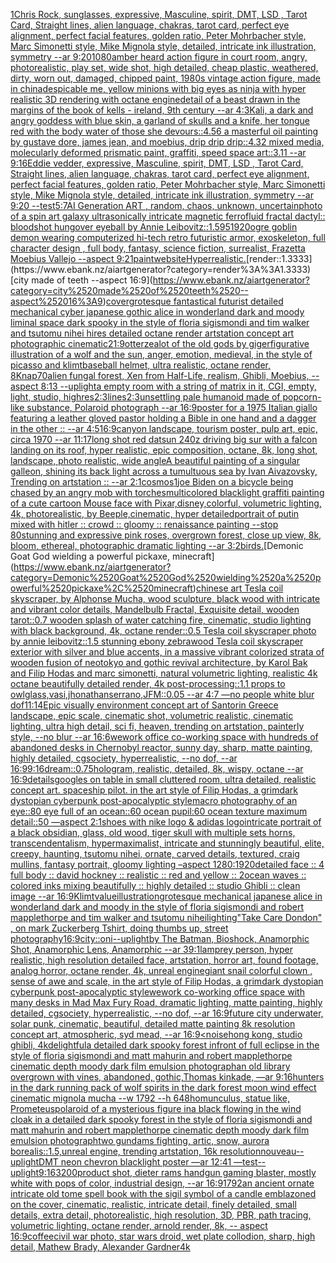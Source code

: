 [1](https://www.ebank.nz/aiartgenerator?category=1)[Chris Rock, sunglasses, expressive, Masculine, spirit, DMT, LSD , Tarot Card, Straight lines, alien language, chakras, tarot card, perfect eye alignment, perfect facial features, golden ratio, Peter Mohrbacher style, Marc Simonetti style, Mike Mignola style, detailed, intricate ink illustration, symmetry --ar 9:20](https://www.ebank.nz/aiartgenerator?category=Chris%2520Rock%2C%2520sunglasses%2C%2520expressive%2C%2520Masculine%2C%2520spirit%2C%2520DMT%2C%2520LSD%2520%2C%2520Tarot%2520Card%2C%2520Straight%2520lines%2C%2520alien%2520language%2C%2520chakras%2C%2520tarot%2520card%2C%2520perfect%2520eye%2520alignment%2C%2520perfect%2520facial%2520features%2C%2520golden%2520ratio%2C%2520Peter%2520Mohrbacher%2520style%2C%2520Marc%2520Simonetti%2520style%2C%2520Mike%2520Mignola%2520style%2C%2520detailed%2C%2520intricate%2520ink%2520illustration%2C%2520symmetry%2520--ar%25209%3A20)[1080](https://www.ebank.nz/aiartgenerator?category=1080)[amber heard action figure in court room, angry, photorealistic, play set, wide shot, high detailed, cheap plastic, weathered, dirty, worn out, damaged, chipped paint, 1980s vintage action figure, made in china](https://www.ebank.nz/aiartgenerator?category=amber%2520heard%2520action%2520figure%2520in%2520court%2520room%2C%2520angry%2C%2520photorealistic%2C%2520play%2520set%2C%2520wide%2520shot%2C%2520high%2520detailed%2C%2520cheap%2520plastic%2C%2520weathered%2C%2520dirty%2C%2520worn%2520out%2C%2520damaged%2C%2520chipped%2520paint%2C%25201980s%2520vintage%2520action%2520figure%2C%2520made%2520in%2520china)[despicable me, yellow minions with big eyes as ninja with hyper realistic 3D rendering with octane engine](https://www.ebank.nz/aiartgenerator?category=despicable%2520me%2C%2520yellow%2520minions%2520with%2520big%2520eyes%2520as%2520ninja%2520with%2520hyper%2520realistic%25203D%2520rendering%2520with%2520octane%2520engine)[detail of a beast drawn in the margins of the book of kells - ireland, 9th century --ar 4:3](https://www.ebank.nz/aiartgenerator?category=detail%2520of%2520a%2520beast%2520drawn%2520in%2520the%2520margins%2520of%2520the%2520book%2520of%2520kells%2520-%2520ireland%2C%25209th%2520century%2520--ar%25204%3A3)[](https://www.ebank.nz/aiartgenerator?category=)[Kali, a dark and angry goddess with blue skin, a garland of skulls and a knife, her tongue red with the body water of those she devours::4.56 a masterful oil painting by gustave dore, james jean, and moebius, drip drip drip::4.32 mixed media, molecularly deformed prismatic paint, graffiti, speed space art::3.11 --ar 9:16](https://www.ebank.nz/aiartgenerator?category=Kali%2C%2520a%2520dark%2520and%2520angry%2520goddess%2520with%2520blue%2520skin%2C%2520a%2520garland%2520of%2520skulls%2520and%2520a%2520knife%2C%2520her%2520tongue%2520red%2520with%2520the%2520body%2520water%2520of%2520those%2520she%2520devours%3A%3A4.56%2520a%2520masterful%2520oil%2520painting%2520by%2520gustave%2520dore%2C%2520james%2520jean%2C%2520and%2520moebius%2C%2520drip%2520drip%2520drip%3A%3A4.32%2520mixed%2520media%2C%2520molecularly%2520deformed%2520prismatic%2520paint%2C%2520graffiti%2C%2520speed%2520space%2520art%3A%3A3.11%2520--ar%25209%3A16)[Eddie vedder, expressive, Masculine, spirit, DMT, LSD , Tarot Card, Straight lines, alien language, chakras, tarot card, perfect eye alignment, perfect facial features, golden ratio, Peter Mohrbacher style, Marc Simonetti style, Mike Mignola style, detailed, intricate ink illustration, symmetry --ar 9:20 --test](https://www.ebank.nz/aiartgenerator?category=Eddie%2520vedder%2C%2520expressive%2C%2520Masculine%2C%2520spirit%2C%2520DMT%2C%2520LSD%2520%2C%2520Tarot%2520Card%2C%2520Straight%2520lines%2C%2520alien%2520language%2C%2520chakras%2C%2520tarot%2520card%2C%2520perfect%2520eye%2520alignment%2C%2520perfect%2520facial%2520features%2C%2520golden%2520ratio%2C%2520Peter%2520Mohrbacher%2520style%2C%2520Marc%2520Simonetti%2520style%2C%2520Mike%2520Mignola%2520style%2C%2520detailed%2C%2520intricate%2520ink%2520illustration%2C%2520symmetry%2520--ar%25209%3A20%2520--test)[5:7](https://www.ebank.nz/aiartgenerator?category=5%3A7)[AI Generation ART , random, chaos, unknown, uncertain](https://www.ebank.nz/aiartgenerator?category=AI%2520Generation%2520ART%2520%2C%2520random%2C%2520chaos%2C%2520unknown%2C%2520uncertain)[](https://www.ebank.nz/aiartgenerator?category=)[photo of a spin art galaxy ultrasonically intricate magnetic ferrofluid fractal dactyl:: bloodshot hungover eyeball by Annie Leibovitz::1.5](https://www.ebank.nz/aiartgenerator?category=photo%2520of%2520a%2520spin%2520art%2520galaxy%2520ultrasonically%2520intricate%2520magnetic%2520ferrofluid%2520fractal%2520dactyl%3A%3A%2520bloodshot%2520hungover%2520eyeball%2520by%2520Annie%2520Leibovitz%3A%3A1.5)[95](https://www.ebank.nz/aiartgenerator?category=95)[1920](https://www.ebank.nz/aiartgenerator?category=1920)[ogre goblin  demon wearing computerized hi-tech retro futuristic armor, exoskeleton, full character design , full body, fantasy, science fiction, surrealist, Frazetta Moebius Vallejo  --aspect 9:21](https://www.ebank.nz/aiartgenerator?category=ogre%2520goblin%2520%2520demon%2520wearing%2520computerized%2520hi-tech%2520retro%2520futuristic%2520armor%2C%2520exoskeleton%2C%2520full%2520character%2520design%2520%2C%2520full%2520body%2C%2520fantasy%2C%2520science%2520fiction%2C%2520surrealist%2C%2520Frazetta%2520Moebius%2520Vallejo%2520%2520--aspect%25209%3A21)[paint](https://www.ebank.nz/aiartgenerator?category=paint)[website](https://www.ebank.nz/aiartgenerator?category=website)[Hyperrealistic.](https://www.ebank.nz/aiartgenerator?category=Hyperrealistic.)[render::1.3333](https://www.ebank.nz/aiartgenerator?category=render%3A%3A1.3333)[city made of teeth --aspect 16:9](https://www.ebank.nz/aiartgenerator?category=city%2520made%2520of%2520teeth%2520--aspect%252016%3A9)[cover](https://www.ebank.nz/aiartgenerator?category=cover)[grotesque fantastical futurist detailed mechanical cyber japanese gothic alice in wonderland dark and moody liminal space dark spooky in the style of floria sigismondi and tim walker and tsutomu nihei hires detailed octane render artstation concept art photographic cinematic](https://www.ebank.nz/aiartgenerator?category=grotesque%2520fantastical%2520futurist%2520detailed%2520mechanical%2520cyber%2520japanese%2520gothic%2520alice%2520in%2520wonderland%2520dark%2520and%2520moody%2520liminal%2520space%2520dark%2520spooky%2520in%2520the%2520style%2520of%2520floria%2520sigismondi%2520and%2520tim%2520walker%2520and%2520tsutomu%2520nihei%2520hires%2520detailed%2520octane%2520render%2520artstation%2520concept%2520art%2520photographic%2520cinematic)[21:9](https://www.ebank.nz/aiartgenerator?category=21%3A9)[otter](https://www.ebank.nz/aiartgenerator?category=otter)[zealot of the old gods by giger](https://www.ebank.nz/aiartgenerator?category=zealot%2520of%2520the%2520old%2520gods%2520by%2520giger)[figurative illustration of a wolf and the sun, anger, emotion, medieval, in the style of picasso and klimt](https://www.ebank.nz/aiartgenerator?category=figurative%2520illustration%2520of%2520a%2520wolf%2520and%2520the%2520sun%2C%2520anger%2C%2520emotion%2C%2520medieval%2C%2520in%2520the%2520style%2520of%2520picasso%2520and%2520klimt)[baseball helmet, ultra realistic, octane render, 8K](https://www.ebank.nz/aiartgenerator?category=baseball%2520helmet%2C%2520ultra%2520realistic%2C%2520octane%2520render%2C%25208K)[nap](https://www.ebank.nz/aiartgenerator?category=nap)[70](https://www.ebank.nz/aiartgenerator?category=70)[alien fungal forest, Xen from Half-Life, realism, Ghibli, Moebius, --aspect 8:13 --uplight](https://www.ebank.nz/aiartgenerator?category=alien%2520fungal%2520forest%2C%2520Xen%2520from%2520Half-Life%2C%2520realism%2C%2520Ghibli%2C%2520Moebius%2C%2520--aspect%25208%3A13%2520--uplight)[a empty room with a string of matrix in it, CGI, empty, light, studio, highres](https://www.ebank.nz/aiartgenerator?category=a%2520empty%2520room%2520with%2520a%2520string%2520of%2520matrix%2520in%2520it%2C%2520CGI%2C%2520empty%2C%2520light%2C%2520studio%2C%2520highres)[2:3](https://www.ebank.nz/aiartgenerator?category=2%3A3)[lines](https://www.ebank.nz/aiartgenerator?category=lines)[2:3](https://www.ebank.nz/aiartgenerator?category=2%3A3)[unsettling pale humanoid made of popcorn-like substance, Polaroid photograph --ar 16:9](https://www.ebank.nz/aiartgenerator?category=unsettling%2520pale%2520humanoid%2520made%2520of%2520popcorn-like%2520substance%2C%2520Polaroid%2520photograph%2520--ar%252016%3A9)[poster for a 1975 Italian giallo featuring a leather gloved pastor holding a Bible in one hand and a dagger in the other :: --ar 4:5](https://www.ebank.nz/aiartgenerator?category=poster%2520for%2520a%25201975%2520Italian%2520giallo%2520featuring%2520a%2520leather%2520gloved%2520pastor%2520holding%2520a%2520Bible%2520in%2520one%2520hand%2520and%2520a%2520dagger%2520in%2520the%2520other%2520%3A%3A%2520--ar%25204%3A5)[16:9](https://www.ebank.nz/aiartgenerator?category=16%3A9)[canyon landscape, tourism poster, pulp art, epic, circa 1970 --ar 11:17](https://www.ebank.nz/aiartgenerator?category=canyon%2520landscape%2C%2520tourism%2520poster%2C%2520pulp%2520art%2C%2520epic%2C%2520circa%25201970%2520--ar%252011%3A17)[long shot red datsun 240z driving big sur with a falcon landing on its roof, hyper realistic, epic composition, octane, 8k, long shot, landscape, photo realistic, wide angle](https://www.ebank.nz/aiartgenerator?category=long%2520shot%2520red%2520datsun%2520240z%2520driving%2520big%2520sur%2520with%2520a%2520falcon%2520landing%2520on%2520its%2520roof%2C%2520hyper%2520realistic%2C%2520epic%2520composition%2C%2520octane%2C%25208k%2C%2520long%2520shot%2C%2520landscape%2C%2520photo%2520realistic%2C%2520wide%2520angle)[A beautiful painting of a singular galleon, shining its back light across a tumultuous sea by Ivan Aivazovsky, Trending on artstation :: --ar 2:1](https://www.ebank.nz/aiartgenerator?category=A%2520beautiful%2520painting%2520of%2520a%2520singular%2520galleon%2C%2520shining%2520its%2520back%2520light%2520across%2520a%2520tumultuous%2520sea%2520by%2520Ivan%2520Aivazovsky%2C%2520Trending%2520on%2520artstation%2520%3A%3A%2520--ar%25202%3A1)[cosmos](https://www.ebank.nz/aiartgenerator?category=cosmos)[1](https://www.ebank.nz/aiartgenerator?category=1)[joe Biden on a bicycle being chased by an angry mob with torches](https://www.ebank.nz/aiartgenerator?category=joe%2520Biden%2520on%2520a%2520bicycle%2520being%2520chased%2520by%2520an%2520angry%2520mob%2520with%2520torches)[multicolored blacklight graffiti painting of a cute cartoon Mouse face with Pixar,disney,colorful, volumetric lighting, 4k, photorealistic, by Beeple,cinematic, hyper detailed](https://www.ebank.nz/aiartgenerator?category=multicolored%2520blacklight%2520graffiti%2520painting%2520of%2520a%2520cute%2520cartoon%2520Mouse%2520face%2520with%2520Pixar%2Cdisney%2Ccolorful%2C%2520volumetric%2520lighting%2C%25204k%2C%2520photorealistic%2C%2520by%2520Beeple%2Ccinematic%2C%2520hyper%2520detailed)[portrait of putin mixed with hitler :: crowd :: gloomy :: renaissance painting --stop 80](https://www.ebank.nz/aiartgenerator?category=portrait%2520of%2520putin%2520mixed%2520with%2520hitler%2520%3A%3A%2520crowd%2520%3A%3A%2520gloomy%2520%3A%3A%2520renaissance%2520painting%2520--stop%252080)[stunning and expressive pink roses, overgrown forest, close up view, 8k, bloom, ethereal, photographic dramatic lighting --ar 3:2](https://www.ebank.nz/aiartgenerator?category=stunning%2520and%2520expressive%2520pink%2520roses%2C%2520overgrown%2520forest%2C%2520close%2520up%2520view%2C%25208k%2C%2520bloom%2C%2520ethereal%2C%2520photographic%2520dramatic%2520lighting%2520--ar%25203%3A2)[birds.](https://www.ebank.nz/aiartgenerator?category=birds.)[Demonic Goat God wielding a powerful pickaxe, minecraft](https://www.ebank.nz/aiartgenerator?category=Demonic%2520Goat%2520God%2520wielding%2520a%2520powerful%2520pickaxe%2C%2520minecraft)[chinese art Tesla coil skyscraper, by Alphonse Mucha, wood sculpture, black wood with intricate and vibrant color details, Mandelbulb Fractal, Exquisite detail, wooden tarot::0.7 wooden splash of water catching fire, cinematic, studio lighting with black background, 4k, octane render::0.5 Tesla coil skyscraper photo by annie leibovitz::1.5 stunning ebony zebrawood Tesla coil skyscraper exterior with silver and blue accents, in a massive vibrant colorized strata of wooden fusion of neotokyo and gothic revival architecture, by Karol Bak and Filip Hodas and marc simonetti, natural volumetric lighting, realistic 4k octane beautifully detailed render, 4k post-processing::1.1 props to owlglass,vasi,jhonathanserrano,JFM::0.05 --ar 4:7 —no people white blur dof](https://www.ebank.nz/aiartgenerator?category=chinese%2520art%2520Tesla%2520coil%2520skyscraper%2C%2520by%2520Alphonse%2520Mucha%2C%2520wood%2520sculpture%2C%2520black%2520wood%2520with%2520intricate%2520and%2520vibrant%2520color%2520details%2C%2520Mandelbulb%2520Fractal%2C%2520Exquisite%2520detail%2C%2520wooden%2520tarot%3A%3A0.7%2520wooden%2520splash%2520of%2520water%2520catching%2520fire%2C%2520cinematic%2C%2520studio%2520lighting%2520with%2520black%2520background%2C%25204k%2C%2520octane%2520render%3A%3A0.5%2520Tesla%2520coil%2520skyscraper%2520photo%2520by%2520annie%2520leibovitz%3A%3A1.5%2520stunning%2520ebony%2520zebrawood%2520Tesla%2520coil%2520skyscraper%2520exterior%2520with%2520silver%2520and%2520blue%2520accents%2C%2520in%2520a%2520massive%2520vibrant%2520colorized%2520strata%2520of%2520wooden%2520fusion%2520of%2520neotokyo%2520and%2520gothic%2520revival%2520architecture%2C%2520by%2520Karol%2520Bak%2520and%2520Filip%2520Hodas%2520and%2520marc%2520simonetti%2C%2520natural%2520volumetric%2520lighting%2C%2520realistic%25204k%2520octane%2520beautifully%2520detailed%2520render%2C%25204k%2520post-processing%3A%3A1.1%2520props%2520to%2520owlglass%2Cvasi%2Cjhonathanserrano%2CJFM%3A%3A0.05%2520--ar%25204%3A7%2520%E2%80%94no%2520people%2520white%2520blur%2520dof)[11:14](https://www.ebank.nz/aiartgenerator?category=11%3A14)[Epic visually environment concept art of Santorin Greece landscape, epic scale, cinematic shot, volumetric realistic, cinematic lighting, ultra high detail, sci fi, heaven,  trending on artstation, painterly style, --no blur --ar 16:6](https://www.ebank.nz/aiartgenerator?category=Epic%2520visually%2520environment%2520concept%2520art%2520of%2520Santorin%2520Greece%2520landscape%2C%2520epic%2520scale%2C%2520cinematic%2520shot%2C%2520volumetric%2520realistic%2C%2520cinematic%2520lighting%2C%2520ultra%2520high%2520detail%2C%2520sci%2520fi%2C%2520heaven%2C%2520%2520trending%2520on%2520artstation%2C%2520painterly%2520style%2C%2520--no%2520blur%2520--ar%252016%3A6)[wework office co-working space with hundreds of abandoned desks in Chernobyl reactor, sunny day, sharp, matte painting, highly detailed, cgsociety, hyperrealistic, --no dof, --ar 16:9](https://www.ebank.nz/aiartgenerator?category=wework%2520office%2520co-working%2520space%2520with%2520hundreds%2520of%2520abandoned%2520desks%2520in%2520Chernobyl%2520reactor%2C%2520sunny%2520day%2C%2520sharp%2C%2520matte%2520painting%2C%2520highly%2520detailed%2C%2520cgsociety%2C%2520hyperrealistic%2C%2520--no%2520dof%2C%2520--ar%252016%3A9)[9:16](https://www.ebank.nz/aiartgenerator?category=9%3A16)[dream](https://www.ebank.nz/aiartgenerator?category=dream)[::0.75](https://www.ebank.nz/aiartgenerator?category=%3A%3A0.75)[hologram, realistic, detailed, 8k, wispy, octane --ar 16:9](https://www.ebank.nz/aiartgenerator?category=hologram%2C%2520realistic%2C%2520detailed%2C%25208k%2C%2520wispy%2C%2520octane%2520--ar%252016%3A9)[details](https://www.ebank.nz/aiartgenerator?category=details)[googles on table in small cluttered room, ultra detailed, realistic concept art. spaceship pilot. in the art style of Filip Hodas, a grimdark dystopian cyberpunk post-apocalyptic style](https://www.ebank.nz/aiartgenerator?category=googles%2520on%2520table%2520in%2520small%2520cluttered%2520room%2C%2520ultra%2520detailed%2C%2520realistic%2520concept%2520art.%2520spaceship%2520pilot.%2520in%2520the%2520art%2520style%2520of%2520Filip%2520Hodas%2C%2520a%2520grimdark%2520dystopian%2520cyberpunk%2520post-apocalyptic%2520style)[macro photography of an eye::80 eye full of an ocean::60 ocean pupil:60 ocean texture maximum detail::50 —aspect 2:1](https://www.ebank.nz/aiartgenerator?category=macro%2520photography%2520of%2520an%2520eye%3A%3A80%2520eye%2520full%2520of%2520an%2520ocean%3A%3A60%2520ocean%2520pupil%3A60%2520ocean%2520texture%2520maximum%2520detail%3A%3A50%2520%E2%80%94aspect%25202%3A1)[shoes with nike logo & adidas logo](https://www.ebank.nz/aiartgenerator?category=shoes%2520with%2520nike%2520logo%2520%26%2520adidas%2520logo)[intricate portrait of a black obsidian, glass, old wood,  tiger skull with multiple sets horns, transcendentalism, hypermaximalist, intricate and stunningly beautiful, elite, creepy, haunting, tsutomu nihei, ornate, carved details, textured, craig mullins, fantasy portrait, gloomy lighting –aspect 1280:1920](https://www.ebank.nz/aiartgenerator?category=intricate%2520portrait%2520of%2520a%2520black%2520obsidian%2C%2520glass%2C%2520old%2520wood%2C%2520%2520tiger%2520skull%2520with%2520multiple%2520sets%2520horns%2C%2520transcendentalism%2C%2520hypermaximalist%2C%2520intricate%2520and%2520stunningly%2520beautiful%2C%2520elite%2C%2520creepy%2C%2520haunting%2C%2520tsutomu%2520nihei%2C%2520ornate%2C%2520carved%2520details%2C%2520textured%2C%2520craig%2520mullins%2C%2520fantasy%2520portrait%2C%2520gloomy%2520lighting%2520%E2%80%93aspect%25201280%3A1920)[detailed face :: 4 full body :: david hockney :: realistic :: red and yellow :: 2](https://www.ebank.nz/aiartgenerator?category=detailed%2520face%2520%3A%3A%25204%2520full%2520body%2520%3A%3A%2520david%2520hockney%2520%3A%3A%2520realistic%2520%3A%3A%2520red%2520and%2520yellow%2520%3A%3A%25202)[ocean waves :: colored inks mixing beautifully :: highly detailed :: studio Ghibli :: clean image --ar 16:9](https://www.ebank.nz/aiartgenerator?category=ocean%2520waves%2520%3A%3A%2520colored%2520inks%2520mixing%2520beautifully%2520%3A%3A%2520highly%2520detailed%2520%3A%3A%2520studio%2520Ghibli%2520%3A%3A%2520clean%2520image%2520--ar%252016%3A9)[Klimt](https://www.ebank.nz/aiartgenerator?category=Klimt)[value](https://www.ebank.nz/aiartgenerator?category=value)[illustration](https://www.ebank.nz/aiartgenerator?category=illustration)[grotesque mechanical japanese alice in wonderland dark and moody in the style of floria sigismondi and robert mapplethorpe and tim walker and tsutomu nihei](https://www.ebank.nz/aiartgenerator?category=grotesque%2520mechanical%2520japanese%2520alice%2520in%2520wonderland%2520dark%2520and%2520moody%2520in%2520the%2520style%2520of%2520floria%2520sigismondi%2520and%2520robert%2520mapplethorpe%2520and%2520tim%2520walker%2520and%2520tsutomu%2520nihei)[lighting](https://www.ebank.nz/aiartgenerator?category=lighting)["Take Care Dondon" , on mark Zuckerberg Tshirt, doing thumbs up, street photography](https://www.ebank.nz/aiartgenerator?category=%22Take%2520Care%2520Dondon%22%2520%2C%2520on%2520mark%2520Zuckerberg%2520Tshirt%2C%2520doing%2520thumbs%2520up%2C%2520street%2520photography)[16:9](https://www.ebank.nz/aiartgenerator?category=16%3A9)[city::](https://www.ebank.nz/aiartgenerator?category=city%3A%3A)[oni](https://www.ebank.nz/aiartgenerator?category=oni)[--uplight](https://www.ebank.nz/aiartgenerator?category=--uplight)[by The Batman, Bioshock, Anamorphic Shot, Anamorphic Lens, Anamorphic --ar 39:1](https://www.ebank.nz/aiartgenerator?category=by%2520The%2520Batman%2C%2520Bioshock%2C%2520Anamorphic%2520Shot%2C%2520Anamorphic%2520Lens%2C%2520Anamorphic%2520--ar%252039%3A1)[lamprey person, hyper realistic, high resolution detailed face, artstation, horror art, found footage, analog horror, octane render, 4k, unreal engine](https://www.ebank.nz/aiartgenerator?category=lamprey%2520person%2C%2520hyper%2520realistic%2C%2520high%2520resolution%2520detailed%2520face%2C%2520artstation%2C%2520horror%2520art%2C%2520found%2520footage%2C%2520analog%2520horror%2C%2520octane%2520render%2C%25204k%2C%2520unreal%2520engine)[giant snail colorful clown , sense of awe and scale, in the art style of Filip Hodas, a grimdark dystopian cyberpunk post-apocalyptic style](https://www.ebank.nz/aiartgenerator?category=giant%2520snail%2520colorful%2520clown%2520%2C%2520sense%2520of%2520awe%2520and%2520scale%2C%2520in%2520the%2520art%2520style%2520of%2520Filip%2520Hodas%2C%2520a%2520grimdark%2520dystopian%2520cyberpunk%2520post-apocalyptic%2520style)[wework co-working office space with many desks in Mad Max Fury Road, dramatic lighting, matte painting, highly detailed, cgsociety, hyperrealistic, --no dof, --ar 16:9](https://www.ebank.nz/aiartgenerator?category=wework%2520co-working%2520office%2520space%2520with%2520many%2520desks%2520in%2520Mad%2520Max%2520Fury%2520Road%2C%2520dramatic%2520lighting%2C%2520matte%2520painting%2C%2520highly%2520detailed%2C%2520cgsociety%2C%2520hyperrealistic%2C%2520--no%2520dof%2C%2520--ar%252016%3A9)[future city underwater, solar punk, cinematic, beautiful, detailed matte painting 8k resolution concept art, atmospheric, syd mead, --ar 16:9](https://www.ebank.nz/aiartgenerator?category=future%2520city%2520underwater%2C%2520solar%2520punk%2C%2520cinematic%2C%2520beautiful%2C%2520detailed%2520matte%2520painting%25208k%2520resolution%2520concept%2520art%2C%2520atmospheric%2C%2520syd%2520mead%2C%2520--ar%252016%3A9)[<noise](https://www.ebank.nz/aiartgenerator?category=%3Cnoise)[hong kong, studio ghibli, 4k](https://www.ebank.nz/aiartgenerator?category=hong%2520kong%2C%2520studio%2520ghibli%2C%25204k)[delightful](https://www.ebank.nz/aiartgenerator?category=delightful)[a detailed dark spooky forest infront of full eclipse in the style of floria sigismondi and matt mahurin and robert mapplethorpe cinematic depth moody dark film emulsion photograph](https://www.ebank.nz/aiartgenerator?category=a%2520detailed%2520dark%2520spooky%2520forest%2520infront%2520of%2520full%2520eclipse%2520in%2520the%2520style%2520of%2520floria%2520sigismondi%2520and%2520matt%2520mahurin%2520and%2520robert%2520mapplethorpe%2520cinematic%2520depth%2520moody%2520dark%2520film%2520emulsion%2520photograph)[an old library overgrown with vines, abandoned, gothic,Thomas kinkade, —ar 9:16](https://www.ebank.nz/aiartgenerator?category=an%2520old%2520library%2520overgrown%2520with%2520vines%2C%2520abandoned%2C%2520gothic%2CThomas%2520kinkade%2C%2520%E2%80%94ar%25209%3A16)[hunters in the dark running pack of wolf spirits in the dark forest moon wind effect cinematic mignola mucha --w 1792 --h 648](https://www.ebank.nz/aiartgenerator?category=hunters%2520in%2520the%2520dark%2520running%2520pack%2520of%2520wolf%2520spirits%2520in%2520the%2520dark%2520forest%2520moon%2520wind%2520effect%2520cinematic%2520mignola%2520mucha%2520--w%25201792%2520--h%2520648)[homunculus, statue like, Prometeus](https://www.ebank.nz/aiartgenerator?category=homunculus%2C%2520statue%2520like%2C%2520Prometeus)[polaroid of a mysterious figure ina black flowing in the wind cloak in a detailed dark spooky forest in the style of floria sigismondi and matt mahurin and robert mapplethorpe cinematic depth moody dark film emulsion photograph](https://www.ebank.nz/aiartgenerator?category=polaroid%2520of%2520a%2520mysterious%2520figure%2520ina%2520black%2520flowing%2520in%2520the%2520wind%2520cloak%2520in%2520a%2520detailed%2520dark%2520spooky%2520forest%2520in%2520the%2520style%2520of%2520floria%2520sigismondi%2520and%2520matt%2520mahurin%2520and%2520robert%2520mapplethorpe%2520cinematic%2520depth%2520moody%2520dark%2520film%2520emulsion%2520photograph)[two gundams fighting, artic, snow, aurora borealis::1.5,unreal engine, trending artstation, 16k resolution](https://www.ebank.nz/aiartgenerator?category=two%2520gundams%2520fighting%2C%2520artic%2C%2520snow%2C%2520aurora%2520borealis%3A%3A1.5%2Cunreal%2520engine%2C%2520trending%2520artstation%2C%252016k%2520resolution)[nouveau](https://www.ebank.nz/aiartgenerator?category=nouveau)[--uplight](https://www.ebank.nz/aiartgenerator?category=--uplight)[DMT neon chevron blacklight poster —ar 12:41 —test](https://www.ebank.nz/aiartgenerator?category=DMT%2520neon%2520chevron%2520blacklight%2520poster%2520%E2%80%94ar%252012%3A41%2520%E2%80%94test)[--uplight](https://www.ebank.nz/aiartgenerator?category=--uplight)[9:16](https://www.ebank.nz/aiartgenerator?category=9%3A16)[3200](https://www.ebank.nz/aiartgenerator?category=3200)[product shot, dieter rams handgun gaming blaster, mostly white with pops of color, industrial design, --ar 16:9](https://www.ebank.nz/aiartgenerator?category=product%2520shot%2C%2520dieter%2520rams%2520handgun%2520gaming%2520blaster%2C%2520mostly%2520white%2520with%2520pops%2520of%2520color%2C%2520industrial%2520design%2C%2520--ar%252016%3A9)[1792](https://www.ebank.nz/aiartgenerator?category=1792)[an ancient ornate intricate old tome spell book with the sigil symbol of a candle emblazoned on the cover, cinematic, realistic, intricate detail, finely detailed, small details, extra detail, photorealistic, high resolution, 3D, PBR, path tracing, volumetric lighting, octane render, arnold render, 8k, -- aspect 16:9](https://www.ebank.nz/aiartgenerator?category=an%2520ancient%2520ornate%2520intricate%2520old%2520tome%2520spell%2520book%2520with%2520the%2520sigil%2520symbol%2520of%2520a%2520candle%2520emblazoned%2520on%2520the%2520cover%2C%2520cinematic%2C%2520realistic%2C%2520intricate%2520detail%2C%2520finely%2520detailed%2C%2520small%2520details%2C%2520extra%2520detail%2C%2520photorealistic%2C%2520high%2520resolution%2C%25203D%2C%2520PBR%2C%2520path%2520tracing%2C%2520volumetric%2520lighting%2C%2520octane%2520render%2C%2520arnold%2520render%2C%25208k%2C%2520--%2520aspect%252016%3A9)[coffee](https://www.ebank.nz/aiartgenerator?category=coffee)[civil war photo, star wars droid, wet plate collodion, sharp, high detail, Mathew Brady, Alexander Gardner](https://www.ebank.nz/aiartgenerator?category=civil%2520war%2520photo%2C%2520star%2520wars%2520droid%2C%2520wet%2520plate%2520collodion%2C%2520sharp%2C%2520high%2520detail%2C%2520Mathew%2520Brady%2C%2520Alexander%2520Gardner)[4k](https://www.ebank.nz/aiartgenerator?category=4k)